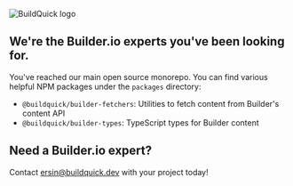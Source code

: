 ![BuildQuick logo](https://user-images.githubusercontent.com/5427394/223451122-8d5cab4a-54a6-482d-988f-36e7725c482e.png)

## We're the Builder.io experts you've been looking for.

You've reached our main open source monorepo. You can find various helpful NPM packages under the `packages` directory:

- `@buildquick/builder-fetchers`: Utilities to fetch content from Builder's content API
- `@buildquick/builder-types`: TypeScript types for Builder content

## Need a Builder.io expert?

Contact [ersin@buildquick.dev](ersin@buildquick.dev) with your project today!
